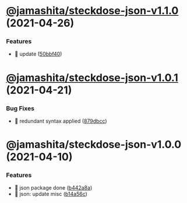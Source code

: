 # [@jamashita/steckdose-json-v1.1.0](https://github.com/jamashita/steckdose/compare/@jamashita/steckdose-json-v1.0.1...@jamashita/steckdose-json-v1.1.0) (2021-04-26)


### Features

* 🎸 update ([50bbf40](https://github.com/jamashita/steckdose/commit/50bbf40024486ab571a57159c7d9f28f762eb10d))

# [@jamashita/steckdose-json-v1.0.1](https://github.com/jamashita/steckdose/compare/@jamashita/steckdose-json-v1.0.0...@jamashita/steckdose-json-v1.0.1) (2021-04-21)


### Bug Fixes

* 🐛 redundant syntax applied ([879dbcc](https://github.com/jamashita/steckdose/commit/879dbccdd19dfee4f14d2f5a97f73c65de9a6b01))

# @jamashita/steckdose-json-v1.0.0 (2021-04-10)


### Features

* 🎸 json package done ([b442a8a](https://github.com/jamashita/steckdose/commit/b442a8a7b0ac72b25cff85bc1e727e0df078afa1))
* 🎸 json: update misc ([b14a56c](https://github.com/jamashita/steckdose/commit/b14a56c5331ab3f3f3261c72f0a57ee269a21834))
